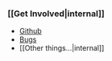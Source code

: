 ### [[Get Involved|internal]]

* [Github](https://github.com/nitlang/nit/)
* [Bugs](https://github.com/nitlang/nit/labels/bug)
* [[Other things...|internal]]
